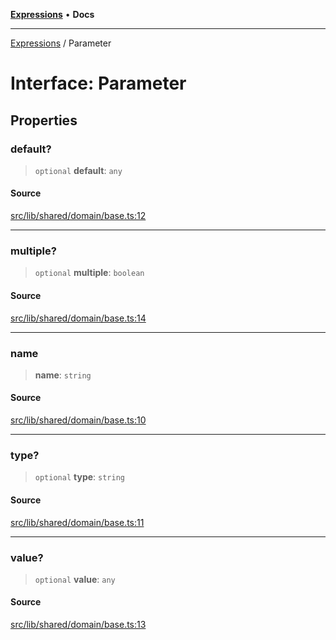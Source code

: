 [**Expressions**](../README.md) • **Docs**

***

[Expressions](../README.md) / Parameter

# Interface: Parameter

## Properties

### default?

> `optional` **default**: `any`

#### Source

[src/lib/shared/domain/base.ts:12](https://github.com/data7expressions/3xpr/blob/7acee0c2886cdd6f6b6d4a83a1fd843738c9d027/src/lib/shared/domain/base.ts#L12)

***

### multiple?

> `optional` **multiple**: `boolean`

#### Source

[src/lib/shared/domain/base.ts:14](https://github.com/data7expressions/3xpr/blob/7acee0c2886cdd6f6b6d4a83a1fd843738c9d027/src/lib/shared/domain/base.ts#L14)

***

### name

> **name**: `string`

#### Source

[src/lib/shared/domain/base.ts:10](https://github.com/data7expressions/3xpr/blob/7acee0c2886cdd6f6b6d4a83a1fd843738c9d027/src/lib/shared/domain/base.ts#L10)

***

### type?

> `optional` **type**: `string`

#### Source

[src/lib/shared/domain/base.ts:11](https://github.com/data7expressions/3xpr/blob/7acee0c2886cdd6f6b6d4a83a1fd843738c9d027/src/lib/shared/domain/base.ts#L11)

***

### value?

> `optional` **value**: `any`

#### Source

[src/lib/shared/domain/base.ts:13](https://github.com/data7expressions/3xpr/blob/7acee0c2886cdd6f6b6d4a83a1fd843738c9d027/src/lib/shared/domain/base.ts#L13)
